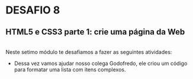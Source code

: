 # DESAFIO 8
## HTML5 e CSS3 parte 1: crie uma página da Web
<br/>
Neste setimo módulo te desafiamos a fazer as seguintes atividades:

  - Dessa vez vamos ajudar nosso colega Godofredo, ele criou um código para formatar uma lista com itens complexos.